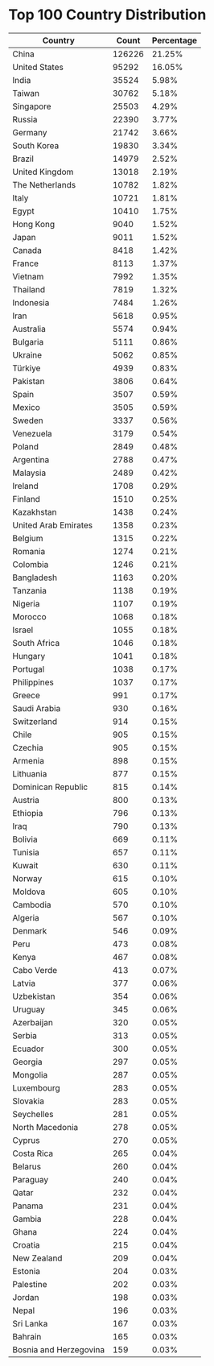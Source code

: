 # Top 100 Country Distribution
| Country | Count | Percentage |
|----|----|----|
| China | 126226 | 21.25% |
| United States | 95292 | 16.05% |
| India | 35524 | 5.98% |
| Taiwan | 30762 | 5.18% |
| Singapore | 25503 | 4.29% |
| Russia | 22390 | 3.77% |
| Germany | 21742 | 3.66% |
| South Korea | 19830 | 3.34% |
| Brazil | 14979 | 2.52% |
| United Kingdom | 13018 | 2.19% |
| The Netherlands | 10782 | 1.82% |
| Italy | 10721 | 1.81% |
| Egypt | 10410 | 1.75% |
| Hong Kong | 9040 | 1.52% |
| Japan | 9011 | 1.52% |
| Canada | 8418 | 1.42% |
| France | 8113 | 1.37% |
| Vietnam | 7992 | 1.35% |
| Thailand | 7819 | 1.32% |
| Indonesia | 7484 | 1.26% |
| Iran | 5618 | 0.95% |
| Australia | 5574 | 0.94% |
| Bulgaria | 5111 | 0.86% |
| Ukraine | 5062 | 0.85% |
| Türkiye | 4939 | 0.83% |
| Pakistan | 3806 | 0.64% |
| Spain | 3507 | 0.59% |
| Mexico | 3505 | 0.59% |
| Sweden | 3337 | 0.56% |
| Venezuela | 3179 | 0.54% |
| Poland | 2849 | 0.48% |
| Argentina | 2788 | 0.47% |
| Malaysia | 2489 | 0.42% |
| Ireland | 1708 | 0.29% |
| Finland | 1510 | 0.25% |
| Kazakhstan | 1438 | 0.24% |
| United Arab Emirates | 1358 | 0.23% |
| Belgium | 1315 | 0.22% |
| Romania | 1274 | 0.21% |
| Colombia | 1246 | 0.21% |
| Bangladesh | 1163 | 0.20% |
| Tanzania | 1138 | 0.19% |
| Nigeria | 1107 | 0.19% |
| Morocco | 1068 | 0.18% |
| Israel | 1055 | 0.18% |
| South Africa | 1046 | 0.18% |
| Hungary | 1041 | 0.18% |
| Portugal | 1038 | 0.17% |
| Philippines | 1037 | 0.17% |
| Greece | 991 | 0.17% |
| Saudi Arabia | 930 | 0.16% |
| Switzerland | 914 | 0.15% |
| Chile | 905 | 0.15% |
| Czechia | 905 | 0.15% |
| Armenia | 898 | 0.15% |
| Lithuania | 877 | 0.15% |
| Dominican Republic | 815 | 0.14% |
| Austria | 800 | 0.13% |
| Ethiopia | 796 | 0.13% |
| Iraq | 790 | 0.13% |
| Bolivia | 669 | 0.11% |
| Tunisia | 657 | 0.11% |
| Kuwait | 630 | 0.11% |
| Norway | 615 | 0.10% |
| Moldova | 605 | 0.10% |
| Cambodia | 570 | 0.10% |
| Algeria | 567 | 0.10% |
| Denmark | 546 | 0.09% |
| Peru | 473 | 0.08% |
| Kenya | 467 | 0.08% |
| Cabo Verde | 413 | 0.07% |
| Latvia | 377 | 0.06% |
| Uzbekistan | 354 | 0.06% |
| Uruguay | 345 | 0.06% |
| Azerbaijan | 320 | 0.05% |
| Serbia | 313 | 0.05% |
| Ecuador | 300 | 0.05% |
| Georgia | 297 | 0.05% |
| Mongolia | 287 | 0.05% |
| Luxembourg | 283 | 0.05% |
| Slovakia | 283 | 0.05% |
| Seychelles | 281 | 0.05% |
| North Macedonia | 278 | 0.05% |
| Cyprus | 270 | 0.05% |
| Costa Rica | 265 | 0.04% |
| Belarus | 260 | 0.04% |
| Paraguay | 240 | 0.04% |
| Qatar | 232 | 0.04% |
| Panama | 231 | 0.04% |
| Gambia | 228 | 0.04% |
| Ghana | 224 | 0.04% |
| Croatia | 215 | 0.04% |
| New Zealand | 209 | 0.04% |
| Estonia | 204 | 0.03% |
| Palestine | 202 | 0.03% |
| Jordan | 198 | 0.03% |
| Nepal | 196 | 0.03% |
| Sri Lanka | 167 | 0.03% |
| Bahrain | 165 | 0.03% |
| Bosnia and Herzegovina | 159 | 0.03% |

